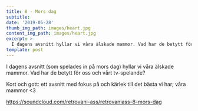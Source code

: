 ```yaml
---
title: 8 - Mors dag
subtitle:
date: '2019-05-28'
thumb_img_path: images/heart.jpg
content_img_path: images/heart.jpg
excerpt: >-
  I dagens avsnitt hyllar vi våra älskade mammor. Vad har de betytt för oss och vårt tv-spelande?
template: post
---
```


I dagens avsnitt (som spelades in på mors dag) hyllar vi våra älskade mammor. Vad har de betytt för oss och vårt tv-spelande?

Kort och gott: ett avsnitt med fokus på och kärlek till det bästa vi har; våra mammor <3

https://soundcloud.com/retrovani-ass/retrovaniass-8-mors-dag
